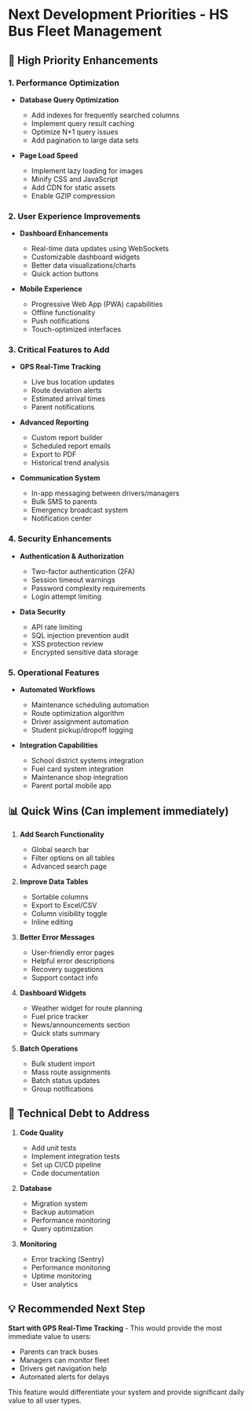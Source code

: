 # Next Development Priorities - HS Bus Fleet Management

## 🎯 High Priority Enhancements

### 1. Performance Optimization
- **Database Query Optimization**
  - Add indexes for frequently searched columns
  - Implement query result caching
  - Optimize N+1 query issues
  - Add pagination to large data sets

- **Page Load Speed**
  - Implement lazy loading for images
  - Minify CSS and JavaScript
  - Add CDN for static assets
  - Enable GZIP compression

### 2. User Experience Improvements
- **Dashboard Enhancements**
  - Real-time data updates using WebSockets
  - Customizable dashboard widgets
  - Better data visualizations/charts
  - Quick action buttons

- **Mobile Experience**
  - Progressive Web App (PWA) capabilities
  - Offline functionality
  - Push notifications
  - Touch-optimized interfaces

### 3. Critical Features to Add
- **GPS Real-Time Tracking**
  - Live bus location updates
  - Route deviation alerts
  - Estimated arrival times
  - Parent notifications

- **Advanced Reporting**
  - Custom report builder
  - Scheduled report emails
  - Export to PDF
  - Historical trend analysis

- **Communication System**
  - In-app messaging between drivers/managers
  - Bulk SMS to parents
  - Emergency broadcast system
  - Notification center

### 4. Security Enhancements
- **Authentication & Authorization**
  - Two-factor authentication (2FA)
  - Session timeout warnings
  - Password complexity requirements
  - Login attempt limiting

- **Data Security**
  - API rate limiting
  - SQL injection prevention audit
  - XSS protection review
  - Encrypted sensitive data storage

### 5. Operational Features
- **Automated Workflows**
  - Maintenance scheduling automation
  - Route optimization algorithm
  - Driver assignment automation
  - Student pickup/dropoff logging

- **Integration Capabilities**
  - School district systems integration
  - Fuel card system integration
  - Maintenance shop integration
  - Parent portal mobile app

## 📊 Quick Wins (Can implement immediately)

1. **Add Search Functionality**
   - Global search bar
   - Filter options on all tables
   - Advanced search page

2. **Improve Data Tables**
   - Sortable columns
   - Export to Excel/CSV
   - Column visibility toggle
   - Inline editing

3. **Better Error Messages**
   - User-friendly error pages
   - Helpful error descriptions
   - Recovery suggestions
   - Support contact info

4. **Dashboard Widgets**
   - Weather widget for route planning
   - Fuel price tracker
   - News/announcements section
   - Quick stats summary

5. **Batch Operations**
   - Bulk student import
   - Mass route assignments
   - Batch status updates
   - Group notifications

## 🔧 Technical Debt to Address

1. **Code Quality**
   - Add unit tests
   - Implement integration tests
   - Set up CI/CD pipeline
   - Code documentation

2. **Database**
   - Migration system
   - Backup automation
   - Performance monitoring
   - Query optimization

3. **Monitoring**
   - Error tracking (Sentry)
   - Performance monitoring
   - Uptime monitoring
   - User analytics

## 💡 Recommended Next Step

**Start with GPS Real-Time Tracking** - This would provide the most immediate value to users:
- Parents can track buses
- Managers can monitor fleet
- Drivers get navigation help
- Automated alerts for delays

This feature would differentiate your system and provide significant daily value to all user types.
